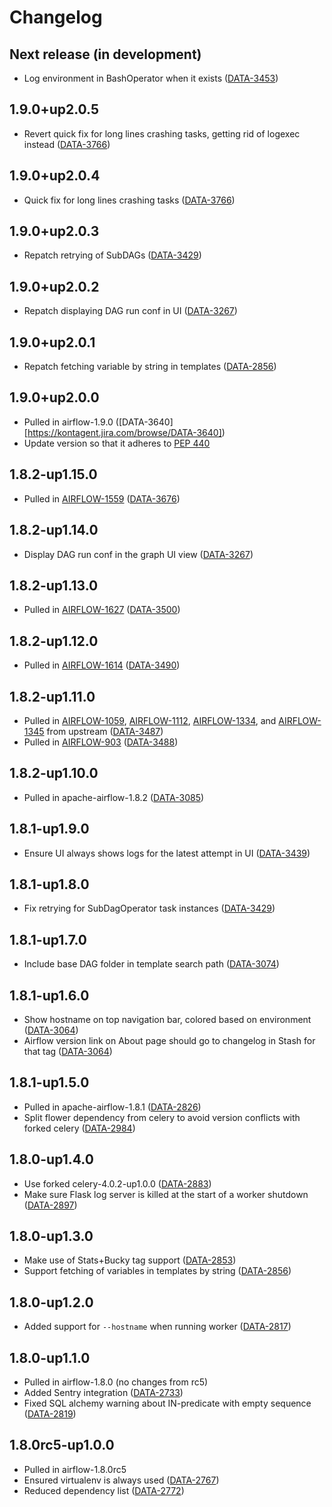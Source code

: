 # Changelog

## Next release (in development)

* Log environment in BashOperator when it exists ([DATA-3453](https://kontagent.jira.com/browse/DATA-3453))

## 1.9.0+up2.0.5

* Revert quick fix for long lines crashing tasks, getting rid of logexec instead ([DATA-3766](https://kontagent.jira.com/browse/DATA-3766))

## 1.9.0+up2.0.4

* Quick fix for long lines crashing tasks ([DATA-3766](https://kontagent.jira.com/browse/DATA-3766))

## 1.9.0+up2.0.3

* Repatch retrying of SubDAGs ([DATA-3429](https://kontagent.jira.com/browse/DATA-3429))

## 1.9.0+up2.0.2

* Repatch displaying DAG run conf in UI ([DATA-3267](https://kontagent.jira.com/browse/DATA-3267))

## 1.9.0+up2.0.1

* Repatch fetching variable by string in templates ([DATA-2856](https://kontagent.jira.com/browse/DATA-2856))

## 1.9.0+up2.0.0

* Pulled in airflow-1.9.0 ([DATA-3640][https://kontagent.jira.com/browse/DATA-3640])
* Update version so that it adheres to [PEP 440](https://www.python.org/dev/peps/pep-0440/)

## 1.8.2-up1.15.0

* Pulled in [AIRFLOW-1559](https://issues.apache.org/jira/browse/AIRFLOW-1559) ([DATA-3676](https://kontagent.jira.com/browse/DATA-3676))

## 1.8.2-up1.14.0

* Display DAG run conf in the graph UI view ([DATA-3267](https://kontagent.jira.com/browse/DATA-3267))

## 1.8.2-up1.13.0

* Pulled in [AIRFLOW-1627](https://issues.apache.org/jira/browse/AIRFLOW-1627) ([DATA-3500](https://kontagent.jira.com/browse/DATA-3500))

## 1.8.2-up1.12.0

* Pulled in [AIRFLOW-1614](https://issues.apache.org/jira/browse/AIRFLOW-1614) ([DATA-3490](https://kontagent.jira.com/browse/DATA-3490))

## 1.8.2-up1.11.0

* Pulled in [AIRFLOW-1059](https://issues.apache.org/jira/browse/AIRFLOW-1059), [AIRFLOW-1112](https://issues.apache.org/jira/browse/AIRFLOW-1112), [AIRFLOW-1334](https://issues.apache.org/jira/browse/AIRFLOW-1334), and [AIRFLOW-1345](https://issues.apache.org/jira/browse/AIRFLOW-1345) from upstream ([DATA-3487](https://kontagent.jira.com/browse/DATA-3487))
* Pulled in [AIRFLOW-903](https://issues.apache.org/jira/browse/AIRFLOW-903) ([DATA-3488](https://kontagent.jira.com/browse/DATA-3488))

## 1.8.2-up1.10.0

* Pulled in apache-airflow-1.8.2 ([DATA-3085](https://kontagent.jira.com/browse/DATA-3085))

## 1.8.1-up1.9.0

* Ensure UI always shows logs for the latest attempt in UI ([DATA-3439](https://kontagent.jira.com/browse/DATA-3439))

## 1.8.1-up1.8.0

* Fix retrying for SubDagOperator task instances ([DATA-3429](https://kontagent.jira.com/browse/DATA-3429))

## 1.8.1-up1.7.0

* Include base DAG folder in template search path ([DATA-3074](https://kontagent.jira.com/browse/DATA-3074))

## 1.8.1-up1.6.0

* Show hostname on top navigation bar, colored based on environment ([DATA-3064](https://kontagent.jira.com/browse/DATA-3064))
* Airflow version link on About page should go to changelog in Stash for that tag ([DATA-3064](https://kontagent.jira.com/browse/DATA-3064))

## 1.8.1-up1.5.0

* Pulled in apache-airflow-1.8.1 ([DATA-2826](https://kontagent.jira.com/browse/DATA-2826))
* Split flower dependency from celery to avoid version conflicts with forked celery ([DATA-2984](https://kontagent.jira.com/browse/DATA-2984))

## 1.8.0-up1.4.0

* Use forked celery-4.0.2-up1.0.0 ([DATA-2883](https://kontagent.jira.com/browse/DATA-2883))
* Make sure Flask log server is killed at the start of a worker shutdown ([DATA-2897](https://kontagent.jira.com/browse/DATA-2897))

## 1.8.0-up1.3.0

* Make use of Stats+Bucky tag support ([DATA-2853](https://kontagent.jira.com/browse/DATA-2853))
* Support fetching of variables in templates by string ([DATA-2856](https://kontagent.jira.com/browse/DATA-2856))

## 1.8.0-up1.2.0

* Added support for `--hostname` when running worker ([DATA-2817](https://kontagent.jira.com/browse/DATA-2817))

## 1.8.0-up1.1.0

* Pulled in airflow-1.8.0 (no changes from rc5)
* Added Sentry integration ([DATA-2733](https://kontagent.jira.com/browse/DATA-2733))
* Fixed SQL alchemy warning about IN-predicate with empty sequence ([DATA-2819](https://kontagent.jira.com/browse/DATA-2819))

## 1.8.0rc5-up1.0.0

* Pulled in airflow-1.8.0rc5
* Ensured virtualenv is always used ([DATA-2767](https://kontagent.jira.com/browse/DATA-2767))
* Reduced dependency list ([DATA-2772](https://kontagent.jira.com/browse/DATA-2772))
